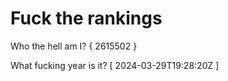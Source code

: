 # Fuck the rankings

Who the hell am I?
{ 2615502 }

What fucking year is it?
[ 2024-03-29T19:28:20Z ]
